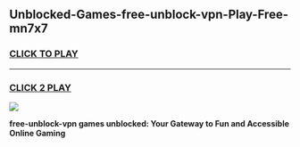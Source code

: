 
## Unblocked-Games-free-unblock-vpn-Play-Free-mn7x7
<h3>
<a href="https://premium76.site?title=free-unblock-vpn&ref=12A">CLICK TO PLAY</a></h3>
<hr>

<h3>
<a href="https://premium76.site?title=free-unblock-vpn&ref=12A">CLICK 2 PLAY</a>
  
</h3>

<a href="https://premium76.site?title=free-unblock-vpn&ref=12A"><img src="https://clearcache.store/games.png"></a>


**free-unblock-vpn games unblocked: Your Gateway to Fun and Accessible Online Gaming**
